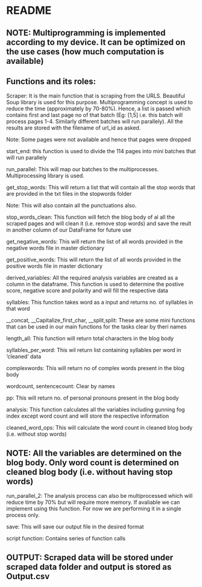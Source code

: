 # README

## NOTE: Multiprogramming is implemented according to my device. It can be optimized on the use cases (how much computation is available)

## Functions and its roles:

Scraper: It is the main function that is scraping from the URLS. Beautiful Soup library is used for this purpose. Multiprogramming concept is used to reduce the time (approximately by 70-80%). Hence, a list is passed which contains first and last page no of that batch (Eg: [1,5] i.e. this batch will process pages 1-4. Similarly different batches will run parallely). All the results are stored with the filename of url_id as asked.

Note: Some pages were not available and hence that pages were dropped

start_end: this function is used to divide the 114 pages into mini batches that will run parallely

run_parallel: This will map our batches to the multiprocesses. Multiprocessing library is used.

get_stop_words: This will return a list that will contain all the stop words that are provided in the txt files in the stopwords folder 

Note: This will also contain all the punctuations also.

stop_words_clean: This function will fetch the blog body of al all the scraped pages and will clean it (i.e. remove stop words) and save the reult in another column of our DataFrame for future use

get_negative_words: This will return the list of all words provided in the negative words file in master dictionary

get_positive_words: This will return the list of all words provided in the positive words file in master dictionary

derived_variables: All the required analysis variables are created as a column in the dataframe. This function is used to determine the postive score, negative score and polarity and will fill the respective data

syllables: This function takes word as a input and returns no. of syllables in that word

__concat, __Capitalize_first_char, __split,split: These are some mini functions that can be used in our main functions for the tasks clear by theri names

length_all: This function will return total characters in the blog body

syllables_per_word: This wil return list containing syllables per word in ‘cleaned’ data

complexwords: This will return no of complex words present in the blog body

wordcount, sentencecount: Clear by names

pp: This will return no. of personal pronouns present in the blog body

analysis: This function calculates all the variables including gunning fog index except word count and will store the respective information

cleaned_word_ops: This will calculate the word count in cleaned blog body (i.e. without stop words)

## NOTE: All the variables are determined on the blog body. Only word count is determined on cleaned blog body (i.e. without having stop words)

run_parallel_2: The analysis process can also be multiprocessed which will reduce time by 70% but will require more memory. If avaliable we can implement using this function. For now we are performing it in a single process only.

save: This will save our output file in the desired format

script function: Contains series of function calls

## OUTPUT: Scraped data will be stored under scraped data folder and output is stored as Output.csv